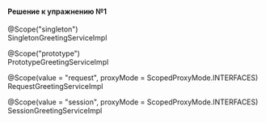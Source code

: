 ﻿#### Решение к упражнению №1

@Scope("singleton")  
SingletonGreetingServiceImpl

@Scope("prototype")  
PrototypeGreetingServiceImpl

@Scope(value = "request", proxyMode = ScopedProxyMode.INTERFACES)
RequestGreetingServiceImpl

@Scope(value = "session", proxyMode = ScopedProxyMode.INTERFACES)
SessionGreetingServiceImpl



